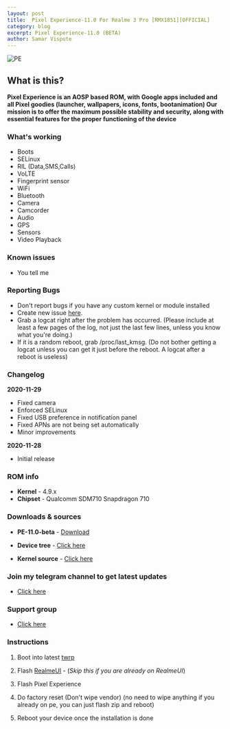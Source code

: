 ```yaml
---
layout: post
title:  Pixel Experience-11.0 For Realme 3 Pro [RMX1851][OFFICIAL]
category: blog
excerpt: Pixel Experience-11.0 (BETA)
author: Samar Vispute
---
```


![PE](https://img.xda-cdn.com/MOzKgPvLPaWB_b4AbFukRos8nB8=/https%3A%2F%2Fi.imgur.com%2FGtwTyCR.png)

## What is this?
**Pixel Experience is an AOSP based ROM, with Google apps included and all Pixel goodies (launcher, wallpapers, icons, fonts, bootanimation)
Our mission is to offer the maximum possible stability and security, along with essential features for the proper functioning of the device**

### What's working
* Boots
* SELinux
* RIL (Data,SMS,Calls)
* VoLTE
* Fingerprint sensor
* WiFi
* Bluetooth
* Camera
* Camcorder
* Audio
* GPS
* Sensors
* Video Playback

### Known issues
* You tell me

### Reporting Bugs
* Don't report bugs if you have any custom kernel or module installed
* Create new issue [here](https://github.com/SamarV-121/android_device_realme_RMX1851/issues).
* Grab a logcat right after the problem has occurred. (Please include at least a few pages of the log, not just the last few lines, unless you know what you're doing.)
* If it is a random reboot, grab /proc/last_kmsg. (Do not bother getting a logcat unless you can get it just before the reboot. A logcat after a reboot is useless)

### Changelog
**2020-11-29**
* Fixed camera
* Enforced SELinux
* Fixed USB preference in notification panel
* Fixed APNs are not being set automatically
* Minor improvements

**2020-11-28**
* Initial release

### ROM info
* **Kernel** - 4.9.x
* **Chipset** - Qualcomm SDM710 Snapdragon 710

### Downloads & sources
* **PE-11.0-beta** - [Download](https://download.pixelexperience.org/RMX1851)

* **Device tree** -  [Click here](https://github.com/PixelExperience-Devices/device_realme_RMX1851)
* **Kernel source** - [Click here](https://github.com/PixelExperience-Devices/kernel_realme_sdm710)

### Join my telegram channel to get latest updates
* [Click here](https://t.me/SamarV121_projects)

### Support group
* [Click here](https://t.me/rm3pro)

### Instructions
1) Boot into latest [twrp](https://dl.twrp.me/RMX1851)

2) Flash [RealmeUI](https://download.c.realme.com/osupdate/RMX1851EX_11_OTA_1100_all_afysQxXkAd0p.ozip) - (*Skip this if you are already on RealmeUI*)

3) Flash Pixel Experience

4) Do factory reset (Don't wipe vendor) (no need to wipe anything if you already on pe, you can just flash zip and reboot)

5) Reboot your device once the installation is done
